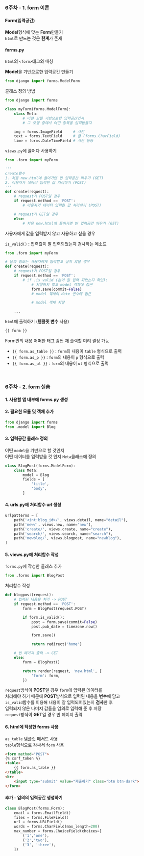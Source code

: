 ### 6주차 - 1. form 이론

#### Form(입력공간)
**Model**형식에 맞는 **Form**만들기<br/>
`html`로 만드는 것은 **한계**가 존재

#### forms.py
`html`의 `<form>`태그와 매칭<br/>

**Model**을 기반으로한 입력공간 만들기<br/>
```python
from django import forms.ModelForm
```

클래스 정의 방법<br/>
```python
from django import forms

class myForm(forms.ModelForm):
    class Meta:
        # 어떤 모델 기반으로한 입력공간인지
        # 그 모델 중에서 어떤 항목을 입력받을지

    img = forms.ImageField     # 사진
    text = forms.TextField     # 글 (forms.CharField)
    time = forms.DateTimeField # 시간 등등
```

`views.py`에 끌어다 사용하기<br/>
```python
from .form import myForm

'''
create함수
1. 처음 new.html에 들어가면 빈 입력공간 띄우기 (GET)
2. 이용자가 데이터 입력한 값 처리하기 (POST)
'''
def create(request):
    # request가 POST일 경우
    if request.method == 'POST':
        # 이용자가 데이터 입력한 값 처리하기 (POST)

    # request가 GET일 경우
    else:
        # 처음 new.html에 들어가면 빈 입력공간 띄우기 (GET)
```

사용자에게 값을 입력받지 않고 사용하고 싶을 경우<br/>

`is_valid()` : 입력값이 잘 입력되었는지 검사하는 메소드
```python
from .form import myForm

# 날짜 정보는 사용자에게 입력받고 싶지 않을 경우
def create(request):
    # request가 POST일 경우
    if request.method == 'POST':
        # if .is_valid (값이 잘 입력 되었는지 확인):
            # 저장하지 않고 model 객체에 접근
            form.save(commit=False)
            # model 객체의 date 변수에 접근

            # model 객체 저장

    ...
```

`html`에 출력하기 (**템플릿 변수** 사용)<br/>
```html
{{ form }}
```

Form안의 내용 어떠한 태그 감싼 채 출력할 미리 결정 가능<br/>
- `{{ form.as_table }}` : `form`의 내용이 `table` 형식으로 출력
- `{{ form.as_p }}` : `form`의 내용이 `p` 형식으로 출력
- `{{ form.as_ul }}` : `form`의 내용이 `ul` 형식으로 출력

<br/>

### 6주차 - 2. form 실습
#### 1. 사용할 앱 내부에 forms.py 생성

#### 2. 필요한 모듈 및 객체 추가
```python
from django import forms
from .model import Blog
```

#### 3. 입력공간 클래스 정의
어떤 `model`을 기반으로 할 것인지<br/>
어떤 데이터를 입력받을 것 인지 `Meta`클래스에 정의
```python
class BlogPost(forms.ModelForm):
    class Meta:
        model = Blog
        fields = [
            'title',
            'body',
        ]

```

#### 4. urls.py에 처리함수 url 생성
```python
urlpatterns = [
    path('<int:blog_id>/', views.detail, name="detail"),
    path('new/', views.new, name="new"),
    path('create/', views.create, name="create"),
    path('search/', views.search, name="search"),
    path('newblog/', views.blogpost, name="newblog"),
]
```

#### 5. views.py에 처리함수 작성
`forms.py`에 작성한 클래스 추가<br/>
```python
from .forms import BlogPost
```

처리함수 작성<br/>
```python
def blogpost(request):
    # 입력된 내용을 처리 -> POST
    if request.method == 'POST':
        form = BlogPost(request.POST)

        if form.is_valid():
            post = form.save(commit=False)
            post.pub_date = timezone.now()

            form.save()

            return redirect('home')

    # 빈 페이지 출력 -> GET
    else:
        form = BlogPost()

        return render(request, 'new.html', {
            'form': form,
        })
```
`request`방식이 **POST**일 경우 `form`에 입력된 데이터를<br/>
처리해야 하기 때문에 **POST**방식으로 입력된 내용을 **변수**에 담고<br/>
`is_valid`함수를 이용해 내용이 잘 입력되어있는지 **검사**한 후<br/>
입력되지 않은 나머지 값들을 임의로 입력해 준 후 저장<br/>
`request`방식이 **GET**일 경우 빈 페이지 출력

#### 6. html에 작성한 forms 사용
`as_table` 템플릿 메서드 사용<br/>
`table`형식으로 감싸서 `form` 사용
```html
<form method="POST">
{% csrf_token %}
<table>
    {{ form.as_table }}
</table>
<br>
    <input type="submit" value="제출하기" class="btn btn-dark">
</form>
```

#### 추가 - 임의의 입력공간 생성하기
```python
class BlogPost(forms.Form):
    email = forms.EmailField()
    files = forms.FileField()
    url = forms.URLField()
    words = forms.CharField(max_length=200)
    max_number = forms.ChoiceField(choices=[
        ('1','one'),
        ('2','two'),
        ('3', 'three'),
    ])
```

